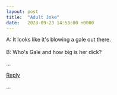 ```yaml
---
layout: post
title:  "Adult Joke"
date:   2023-09-23 14:53:00 +0000
---
```


A: It looks like it's blowing a gale out there.
<br><br>
B: Who's Gale and how big is her dick?

...

<a href="mailto:TheNovimatrem@protonmail.ch?subject=RE%3A%20Social%20post%20-%20Adult%20Joke">Reply</a>

...

